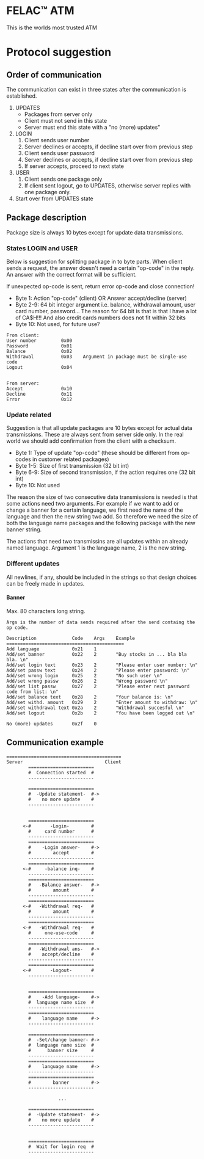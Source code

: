 # FELAC™ ATM
This is the worlds most trusted ATM

# Protocol suggestion
## Order of communication
The communication can exist in three states after the communication
is established.

1. UPDATES
    * Packages from server only
    * Client must not send in this state
    * Server must end this state with a "no (more) updates"
2. LOGIN
    1. Client sends user number
    2. Server declines or accepts, if decline start over from previous step  
    3. Client sends user password
    4. Server declines or accepts, if decline start over from previous step
    5. If server accepts, proceed to next state
3. USER
    1. Client sends one package only
    2. If client sent logout, go to UPDATES,
    otherwise server replies with one package 
    only.
4. Start over from UPDATES state

## Package description
Package size is always 10 bytes except for update data
transmissions.
### States LOGIN and USER
Below is suggestion for splitting package in to byte parts.
When client sends a request, the answer doesn't need a certain
"op-code" in the reply. An answer with the correct format will
be sufficient.

If unexpected op-code is sent, return error op-code and close connection!

- Byte 1: Action "op-code" (client) OR Answer accept/decline (server)
- Byte 2-9: 64 bit integer argument i.e. balance, withdrawal amount, 
  user card number, password... The reason for 64 bit is that is that
  I have a lot of CA$H!!! And also credit cards numbers does not fit
  within 32 bits
- Byte 10: Not used, for future use?


<!-- -->
    From client:
    User number         0x00
    Password            0x01
    Balance             0x02
    Withdrawal          0x03    Argument in package must be single-use code
    Logout              0x04
 
 
    From server:
    Accept              0x10
    Decline             0x11
    Error               0x12

### Update related
Suggestion is that all update packages are 10 bytes except for actual
data transmissions. These are always sent from server side only. In 
the real world we should add confirmation from the client with a
checksum.

- Byte 1: Type of update "op-code" (these should be different from op-codes 
          in customer related packages)
- Byte 1-5: Size of first transmission (32 bit int)
- Byte 6-9: Size of second transmission, if the action requires one (32 bit int)
- Byte 10: Not used

The reason the size of two consecutive data transmissions is needed 
is that some actions need two arguments. For example if we want to 
add or change a banner for a certain language, we first need the name
of the language and then the new string two add. So therefore we need
the size of both the language name packages and the following package
with the new banner string.

The actions that need two transmissins are all updates within an already
named language. Argument 1 is the language name, 2 is the new string.

### Different updates
All newlines, if any, should be included in the strings so that design choices
can be freely made in updates.
#### Banner
Max. 80 characters long string.


<!---->
    Args is the number of data sends required after the send containg the 
    op code.

    Description             Code    Args    Example
    ===========================================
    Add language            0x21    1     
    Add/set banner          0x22    2       "Buy stocks in ... bla bla bla. \n"
    Add/set login text      0x23    2       "Please enter user number: \n"
    Add/set passw text      0x24    2       "Please enter password: \n"
    Add/set wrong login     0x25    2       "No such user \n"
    Add/set wrong passw     0x26    2       "Wrong password \n"
    Add/set list passw      0x27    2       "Please enter next password code from list: \n"
    Add/set balance text    0x28    2       "Your balance is: \n"
    Add/set withd. amount   0x29    2       "Enter amount to withdraw: \n"
    Add/set withdrawal text 0x2a    2       "Withdrawal succesful \n"
    Add/set logout          0x2b    2       "You have been logged out \n"

    No (more) updates       0x2f    0


## Communication example
    ==========================================
    Server                              Client
            ========================
            #  Connection started  #
            ------------------------

            ========================
            #  -Update statement-  #->
            #    no more update    #
            ------------------------

            
            ========================
          <-#       -Login-        #
            #     card number      #
            ------------------------
            ========================
            #    -Login answer-    #->
            #        accept        #
            ------------------------
            ========================
          <-#     -balance inq-    #
            ------------------------
            ========================
            #   -Balance answer-   #->
            #        amount        #
            ------------------------
            ========================
          <-#   -Withdrawal req-   #
            #        amount        #
            ------------------------
            ========================
          <-#   -Withdrawal req-   #
            #     one-use-code     #
            ------------------------
            ========================
            #   -Withdrawal ans-   #->
            #    accept/decline    #
            ------------------------
            ========================
          <-#       -Logout-       #
            ------------------------
            
            
            ========================
            #    -Add language-    #->
            #  language name size  #
            ------------------------
            ========================
            #    language name     #->
            ------------------------
            
            ========================
            #  -Set/change banner- #->
            #  language name size  #
            #      banner size     # 
            ------------------------
            ========================
            #    language name     #->
            ------------------------
            ========================
            #        banner        #->
            ------------------------

                       ...

            ========================
            #  -Update statement-  #->
            #    no more update    #
            ------------------------


            ========================
            #  Wait for login req  #
            ------------------------




